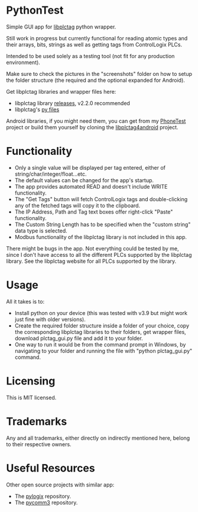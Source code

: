 # PythonTest
Simple GUI app for [libplctag](https://github.com/libplctag/libplctag) python wrapper. 

Still work in progress but currently functional for reading atomic types and their arrays, bits, strings as well as getting tags from ControlLogix PLCs.

Intended to be used solely as a testing tool (not fit for any production environment).

Make sure to check the pictures in the "screenshots" folder on how to setup the folder structure (the required and the optional expanded for Android).

Get libplctag libraries and wrapper files here:

- libplctag library [releases](https://github.com/libplctag/libplctag/releases), v2.2.0 recommended
- libplctag's [py files](https://github.com/libplctag/libplctag/tree/release/src/wrappers/python/plctag)

Android libraries, if you might need them, you can get from my [PhoneTest](https://github.com/GitHubDragonFly/PhoneTest) project or build them yourself by cloning the [libplctag4android](https://github.com/libplctag/libplctag4android) project.

# Functionality
- Only a single value will be displayed per tag entered, either of string/char/integer/float...etc.
- The default values can be changed for the app's startup.
- The app provides automated READ and doesn't include WRITE functionality.
- The "Get Tags" button will fetch ControlLogix tags and double-clicking any of the fetched tags will copy it to the clipboard.
- The IP Address, Path and Tag text boxes offer right-click "Paste" functionality.
- The Custom String Length has to be specified when the "custom string" data type is selected.
- Modbus functionality of the libplctag library is not included in this app.

There might be bugs in the app. Not everything could be tested by me, since I don't have access to all the different PLCs supported by the libplctag library.
See the libplctag website for all PLCs supported by the library.

# Usage

All it takes is to:

- Install python on your device (this was tested with v3.9 but might work just fine with older versions).
- Create the required folder structure inside a folder of your choice, copy the corresponding libplctag libraries to their folders, get wrapper files, download plctag_gui.py file and add it to your folder.
- One way to run it would be from the command prompt in Windows, by navigating to your folder and running the file with "python plctag_gui.py" command.

# Licensing
This is MIT licensed.

# Trademarks
Any and all trademarks, either directly on indirectly mentioned here, belong to their respective owners.

# Useful Resources
Other open source projects with similar app:
- The [pylogix](https://github.com/dmroeder/pylogix) repository.
- The [pycomm3](https://github.com/ottowayi/pycomm3) repository.
